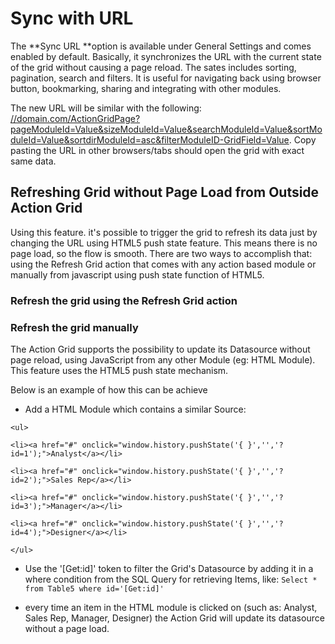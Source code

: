 # Sync with URL

The **Sync URL **option is available under General Settings and comes enabled by default. Basically, it synchronizes the URL with the current state of the grid without causing a page reload. The sates includes sorting, pagination, search and filters. It is useful for navigating back using browser button, bookmarking, sharing and integrating with other modules.

The new URL will be similar with the following: [//domain.com/ActionGridPage?pageModuleId=Value&sizeModuleId=Value&searchModuleId=Value&sortModuleId=Value&sortdirModuleId=asc&filterModuleID-GridField=Value](//domain.com/ActionGridPage?pageModuleId=Value&sizeModuleId=Value&searchModuleId=Value&sortModuleId=Value&sortdirModuleId=asc&filterModuleID-GridField=Value). Copy pasting the URL in other browsers/tabs should open the grid with exact same data.

## Refreshing Grid without Page Load from Outside Action Grid

Using this feature. it's possible to trigger the grid to refresh its data just by changing the URL using HTML5 push state feature. This means there is no page load, so the flow is smooth. There are two ways to accomplish that: using the Refresh Grid action that comes with any action based module or manually from javascript using push state function of HTML5.

### Refresh the grid using the Refresh Grid action

### Refresh the grid manually

The Action Grid supports the possibility to update its Datasource without page reload, using JavaScript from any other Module \(eg: HTML Module\). This feature uses the HTML5 push state mechanism.

Below is an example of how this can be achieve

* Add a HTML Module which contains a similar Source: 

`<ul>`

`<li><a href="#" onclick="window.history.pushState('{ }','','?id=1');">Analyst</a></li>`

`<li><a href="#" onclick="window.history.pushState('{ }','','?id=2');">Sales Rep</a></li>`

`<li><a href="#" onclick="window.history.pushState('{ }','','?id=3');">Manager</a></li>`

`<li><a href="#" onclick="window.history.pushState('{ }','','?id=4');">Designer</a></li>`

`</ul>`

* Use the '\[Get:id\]' token to filter the Grid's Datasource by adding it in a where condition from the SQL Query for retrieving Items, like: `Select * from Table5 where id='[Get:id]'`

* every time an item in the HTML module is clicked on \(such as: Analyst, Sales Rep, Manager, Designer\) the Action Grid will update its datasource without a page load.
